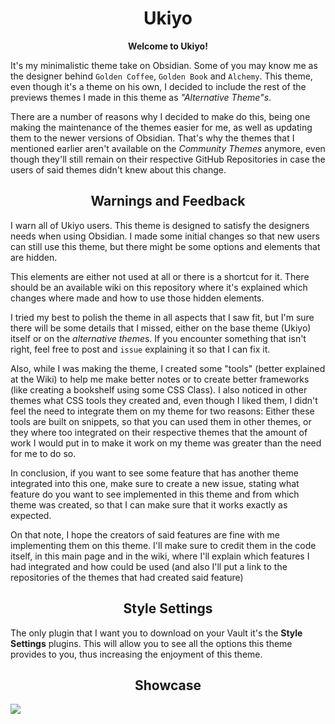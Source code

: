 <h1 align=center>Ukiyo</h1>

<div align=center><b>Welcome to Ukiyo!</b></div>

It's my minimalistic theme take on Obsidian. Some of you may know me as the designer behind `Golden Coffee`, `Golden Book` and `Alchemy`. This theme, even though it's a theme on his own, I decided to include the rest of the previews themes I made in this theme as *"Alternative Theme"s*.

There are a number of reasons why I decided to make do this, being one making the maintenance of the themes easier for me, as well as updating them to the newer versions of Obsidian. That's why the themes that I mentioned earlier aren't available on the *Community Themes* anymore, even though they'll still remain on their respective GitHub Repositories in case the users of said themes didn't knew about this change.

<h2 align=center>Warnings and Feedback</h2>
	
I warn all of Ukiyo users. This theme is designed to satisfy the designers needs when using Obsidian. I made some initial changes so that new users can still use this theme, but there might be some options and elements that are hidden. 

This elements are either not used at all or there is a shortcut for it. There should be an available wiki on this repository where it's explained which changes where made and how to use those hidden elements.

I tried my best to polish the theme in all aspects that I saw fit, but I'm sure there will be some details that I missed, either on the base theme (Ukiyo) itself or on the *alternative theme*s. If you encounter something that isn't right, feel free to post and `issue` explaining it so that I can fix it.

Also, while I was making the theme, I created some "tools" (better explained at the Wiki) to help me make better notes or to create better frameworks (like creating a bookshelf using some CSS Class). I also noticed in other themes what CSS tools they created and, even though I liked them, I didn't feel the need to integrate them on my theme for two reasons: Either these tools are built on snippets, so that you can used them in other themes, or they where too integrated on their respective themes that the amount of work I would put in to make it work on my theme was greater than the need for me to do so.

In conclusion, if you want to see some feature that has another theme integrated into this one, make sure to create a new issue, stating what feature do you want to see implemented in this theme and from which theme was created, so that I can make sure that it works exactly as expected.

On that note, I hope the creators of said features are fine with me implementing them on this theme. I'll make sure to credit them in the code itself, in this main page and in the wiki, where I'll explain which features I had integrated and how could be used (and also I'll put a link to the repositories of the themes that had created said feature)

<h2 align=center>Style Settings</h2>

The only plugin that I want you to download on your Vault it's the **Style Settings** plugins. This will allow you to see all the options this theme provides to you, thus increasing the enjoyment of this theme.

<h2 align=center>Showcase</h2>

![](https://github.com/kinmury/Ukiyo/blob/main/Showcase.png)
